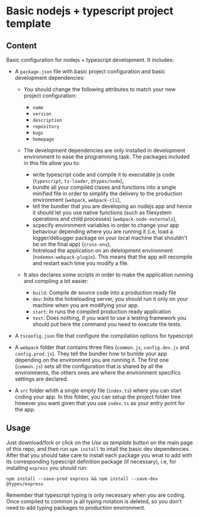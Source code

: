 # Basic nodejs + typescript project template

## Content
Basic configuration for nodejs + typescript development. It includes:

* A `package.json` file with basic project configuration and basic development dependencies:
    
    * You should change the following attributes to match your new project configuration:
        
        * `name`
        * `version`
        * `description`
        * `repository`
        * `bugs`
        * `homepage`
        
     * The development dependencies are only installed in development environment to ease the programming task. The packages included in this file allow you to:
     
        * write typescript code and compile it to executable js code (`typescript`, `ts-loader`, `@types/node`),
        * bundle all your compiled clases and functions into a single minified file in order to simplify the delivery to the production environment (`webpack`, `webpack-cli`),
        * tell the bundler that you are developing an nodejs app and hence it should let you use native functions (such as filesystem operations and child processes) (`webpack-node-externals`),
        * scpecify environment variables in order to change your app behaviour depending where you are running it (i.e, load a logger/debugger package on your local machine that shouldn't be on the final app) (`cross-env`),
        * hotreload the application on an delelopment environment (`nodemon-webpack-plugin`). This means that the app will recompile and restart each time you modify a file.
    
    * It also declares some scripts in order to make the application running and compiling a bit easier:
        
        * `build`: Compile de source code into a production ready file
        * `dev`: Inits the hotreloading server, you should run it only on your machine when you are modifying your app.
        * `start`: In runs the compiled production ready application
        * `test`: Does nothing, if you want to use a testing framework you should put here the command you need to execute the tests.

* A `tsconfig.json` file that configure the compilation options for typescript

* A `webpack` folder that contains three files (`common.js`, `config.dev.js` and `config.prod.js`). They tell the bundler how to bunlde your app depending on the environment you are running it. The first one (`common.js`) sets all the configuration that is shared by all the environments, the others ones are where the environment specifics settings are declared.

* A `src` folder whith a single empty file (`index.ts`) where you can start coding your app. In this folder, you can setup the project folder tree however you want given that you use `index.ts` as your entry point for the app.

## Usage

Just download/fork or click on the *Use as template* button on the main page of this repo, and then run `npm install` to intall the basic dev dependencies. After that you should take care to install each package you wnat to add with its corresponding typescript definition package (if necessary), i.e, for installing `express` you should run:

  `npm install --save-prod express && npm install --save-dev @types/express`
  
Remember that typescript typing is only necessary when you are coding. Once compiled to common js all typing notation is deleted, so you don't need to add typing packages to production environment.
